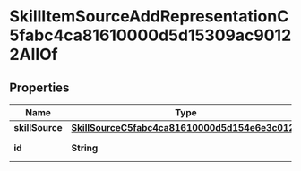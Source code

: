 

# SkillItemSourceAddRepresentationC5fabc4ca81610000d5d15309ac90122AllOf


## Properties

| Name | Type | Description | Notes |
|------------ | ------------- | ------------- | -------------|
|**skillSource** | [**SkillSourceC5fabc4ca81610000d5d154e6e3c0123**](SkillSourceC5fabc4ca81610000d5d154e6e3c0123.md) |  |  [optional] |
|**id** | **String** | Id of the instance |  [optional] |



